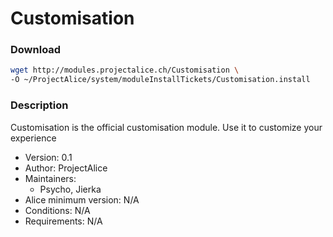 # Customisation

### Download
```bash
wget http://modules.projectalice.ch/Customisation \
-O ~/ProjectAlice/system/moduleInstallTickets/Customisation.install
```

### Description
Customisation is the official customisation module. Use it to customize your experience

- Version: 0.1
- Author: ProjectAlice
- Maintainers:
  - Psycho, Jierka
- Alice minimum version: N/A
- Conditions: N/A
- Requirements: N/A
